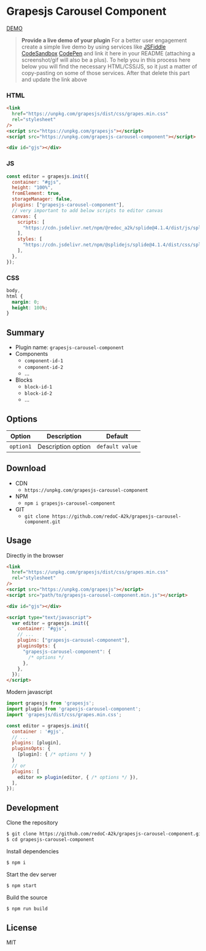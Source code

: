 # Grapesjs Carousel Component

[DEMO](##)

> **Provide a live demo of your plugin**
> For a better user engagement create a simple live demo by using services like [JSFiddle](https://jsfiddle.net) [CodeSandbox](https://codesandbox.io) [CodePen](https://codepen.io) and link it here in your README (attaching a screenshot/gif will also be a plus).
> To help you in this process here below you will find the necessary HTML/CSS/JS, so it just a matter of copy-pasting on some of those services. After that delete this part and update the link above

### HTML

```html
<link
  href="https://unpkg.com/grapesjs/dist/css/grapes.min.css"
  rel="stylesheet"
/>
<script src="https://unpkg.com/grapesjs"></script>
<script src="https://unpkg.com/grapesjs-carousel-component"></script>

<div id="gjs"></div>
```

### JS

```js
const editor = grapesjs.init({
  container: "#gjs",
  height: "100%",
  fromElement: true,
  storageManager: false,
  plugins: ["grapesjs-carousel-component"],
  // very important to add below scripts to editor canvas
  canvas: {
    scripts: [
      "https://cdn.jsdelivr.net/npm/@redoc_a2k/splide@4.1.4/dist/js/splide.min.js",
    ],
    styles: [
      "https://cdn.jsdelivr.net/npm/@splidejs/splide@4.1.4/dist/css/splide.min.css",
    ],
  },
});
```

### CSS

```css
body,
html {
  margin: 0;
  height: 100%;
}
```

## Summary

- Plugin name: `grapesjs-carousel-component`
- Components
  - `component-id-1`
  - `component-id-2`
  - ...
- Blocks
  - `block-id-1`
  - `block-id-2`
  - ...

## Options

| Option    | Description        | Default         |
| --------- | ------------------ | --------------- |
| `option1` | Description option | `default value` |

## Download

- CDN
  - `https://unpkg.com/grapesjs-carousel-component`
- NPM
  - `npm i grapesjs-carousel-component`
- GIT
  - `git clone https://github.com/redoC-A2k/grapesjs-carousel-component.git`

## Usage

Directly in the browser

```html
<link
  href="https://unpkg.com/grapesjs/dist/css/grapes.min.css"
  rel="stylesheet"
/>
<script src="https://unpkg.com/grapesjs"></script>
<script src="path/to/grapesjs-carousel-component.min.js"></script>

<div id="gjs"></div>

<script type="text/javascript">
  var editor = grapesjs.init({
    container: "#gjs",
    // ...
    plugins: ["grapesjs-carousel-component"],
    pluginsOpts: {
      "grapesjs-carousel-component": {
        /* options */
      },
    },
  });
</script>
```

Modern javascript

```js
import grapesjs from 'grapesjs';
import plugin from 'grapesjs-carousel-component';
import 'grapesjs/dist/css/grapes.min.css';

const editor = grapesjs.init({
  container : '#gjs',
  // ...
  plugins: [plugin],
  pluginsOpts: {
    [plugin]: { /* options */ }
  }
  // or
  plugins: [
    editor => plugin(editor, { /* options */ }),
  ],
});
```

## Development

Clone the repository

```sh
$ git clone https://github.com/redoC-A2k/grapesjs-carousel-component.git
$ cd grapesjs-carousel-component
```

Install dependencies

```sh
$ npm i
```

Start the dev server

```sh
$ npm start
```

Build the source

```sh
$ npm run build
```

## License

MIT
